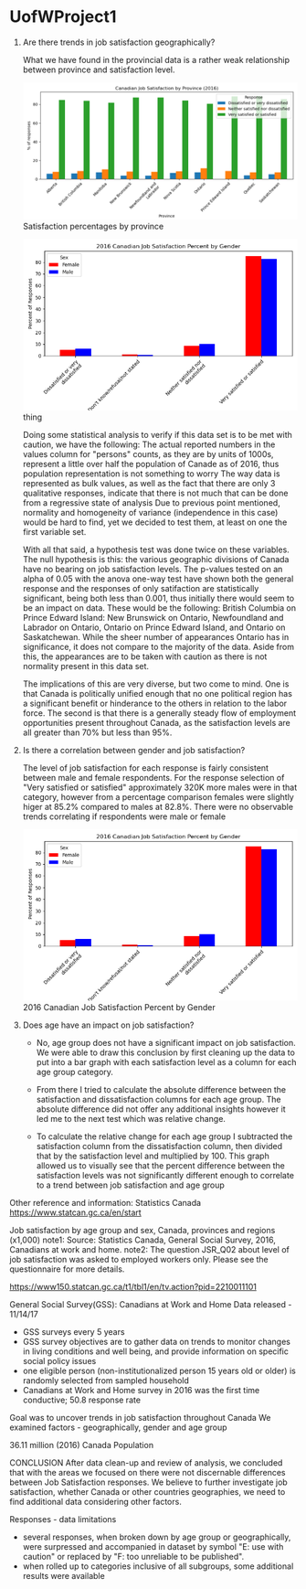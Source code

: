 # UofWProject1

1.	Are there trends in job satisfaction geographically? 

    What we have found in the provincial data is a rather weak relationship between province and satisfaction level.

    ![Satisfaction percentages by province](canada_project/results/province_bar_percent.png)
    Satisfaction percentages by province
    
    ![2016 Canadian Job Satisfaction Percent by Gender](https://github.com/hhodek/UofWProject1/blob/main/canada_project/results/gender_percent_bar.png)
    thing
    
    Doing some statistical analysis to verify if this data set is to be met with caution, we have the following:
    The actual reported numbers in the values column for "persons" counts, as they are by units of 1000s, represent a little over half the population of Canade as of 2016, thus population representation is not something to worry
    The way data is represented as bulk values, as well as the fact that there are only 3 qualitative responses, indicate that there is not much that can be done from a regressive state of analysis
    Due to previous point mentioned, normality and homogeneity of variance (independence in this case) would be hard to find, yet we decided to test them, at least on one the first variable set.

    With all that said, a hypothesis test was done twice on these variables. The null hypothesis is this: the various geographic divisions of Canada have no bearing on job satisfaction levels. The p-values tested on an alpha of 0.05 with the anova one-way test have shown both the general response and the responses of only satifaction are statistically significant, being both less than 0.001, thus initially there would seem to be an impact on data. 
    These would be the following: British Columbia on Prince Edward Island: New Brunswick on Ontario, Newfoundland and Labrador on Ontario, Ontario on Prince Edward Island, and Ontario on Saskatchewan. While the sheer number of appearances Ontario has in significance, it does not compare to the majority of the data. Aside from this, the appearances are to be taken with caution as there is not normality present in this data set.

    The implications of this are very diverse, but two come to mind. One is that Canada is politically unified enough that no one political region has a significant benefit or hinderance to the others in relation to the labor force. The second is that there is a generally steady flow of employment opportunities present throughout Canada, as the satisfaction levels are all greater than 70% but less than 95%.

2.	Is there a correlation between gender and job satisfaction?
   
    The level of job satisfaction for each response is fairly consistent between male and female respondents.    For the response selection of "Very satisfied or satisfied" approximately 320K more males were in that category, however from a percentage comparison females were slightly higer at 85.2% compared to males at 82.8%.
  	There were no observable trends correlating if respondents were male or female

    ![2016 Canadian Job Satisfaction Percent by Gender](https://github.com/hhodek/UofWProject1/blob/main/canada_project/results/gender_percent_bar.png)
    2016 Canadian Job Satisfaction Percent by Gender


4.	Does age have an impact on job satisfaction?
   
    - No, age group does not have a significant impact on job satisfaction. We were able to draw this conclusion by first cleaning up the data to put into a bar graph with each satisfaction level as a column for each age group category.
  	
  	- From there I tried to calculate the absolute difference between the satisfaction and dissatisfaction columns for each age group. The absolute difference did not offer any additional insights however it led me to the next test which was relative change.
  	
  	- To calculate the relative change for each age group I subtracted the satisfaction column from the dissatisfaction column, then divided that by the satisfaction level and multiplied by 100. This graph allowed us to visually see that the percent difference between the satisfaction levels was not significantly different enough to correlate to a trend between job satisfaction and age group

Other reference and information:
Statistics Canada
https://www.statcan.gc.ca/en/start

Job satisfaction by age group and sex, Canada, provinces and regions (x1,000)
note1: Source: Statistics Canada, General Social Survey, 2016, Canadians at work and home.
note2: The question JSR_Q02 about level of job satisfaction was asked to employed workers only. Please see the questionnaire for more details.

https://www150.statcan.gc.ca/t1/tbl1/en/tv.action?pid=2210011101

General Social Survey(GSS): Canadians at Work and Home
Data released - 11/14/17
- GSS surveys every 5 years
- GSS survey objectives are to gather data on trends to monitor changes in living conditions and well being, and provide information on specific social policy issues
- one eligible person (non-institutionalized person 15 years old or older) is randomly selected from sampled household
- Canadians at Work and Home survey in 2016 was the first time conductive; 50.8 response rate

Goal was to uncover trends in job satisfaction throughout Canada
We examined factors - geographically, gender and age group

36.11 million (2016) Canada Population

CONCLUSION
After data clean-up and review of analysis, we concluded that with the areas we focused on there were not discernable differences between Job Satisfaction responses.
We believe to further investigate job satisfaction, whether Canada or other countries geographies, we need to find additional data considering other factors.

Responses - data limitations
- several responses, when broken down by age group or geographically, were surpressed and accompanied in dataset by symbol "E: use with caution" or replaced by "F: too unreliable to be published".
- when rolled up to categories inclusive of all subgroups, some additional results were available



